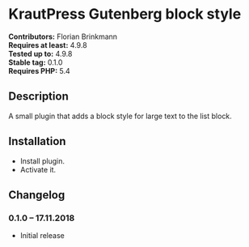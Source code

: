 # KrautPress Gutenberg block style 
**Contributors:** Florian Brinkmann  
**Requires at least:** 4.9.8  
**Tested up to:** 4.9.8  
**Stable tag:** 0.1.0  
**Requires PHP:** 5.4  


## Description 

A small plugin that adds a block style for large text to the list block.

## Installation 

* Install plugin.
* Activate it.

## Changelog 

### 0.1.0 – 17.11.2018

* Initial release
